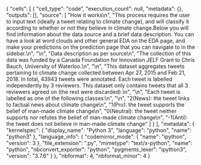 {
 "cells": [
  {
   "cell_type": "code",
   "execution_count": null,
   "metadata": {},
   "outputs": [],
   "source": [
    "How it works\n",
    "This process requires the user to input text (ideally a tweet relating to climate change), and will classify it according to whether or not they believe in climate change.Below you will find information about the data source and a brief data description. You can have a look at word clouds and other general EDA on the EDA page, and make your predictions on the prediction page that you can navigate to in the sidebar.\n",
    "\n",
    "Data description as per source\n",
    "The collection of this data was funded by a Canada Foundation for Innovation JELF Grant to Chris Bauch, University of Waterloo.\n",
    "\n",
    "This dataset aggregates tweets pertaining to climate change collected between Apr 27, 2015 and Feb 21, 2018. In total, 43943 tweets were annotated. Each tweet is labelled independently by 3 reviewers. This dataset only contains tweets that all 3 reviewers agreed on (the rest were discarded).\n",
    "\n",
    "Each tweet is labelled as one of the following classes:\n",
    "\n",
    "2(News): the tweet links to factual news about climate change\n",
    "1(Pro): the tweet supports the belief of man-made climate change\n",
    "0(Neutral): the tweet neither supports nor refutes the belief of man-made climate change\n",
    "-1(Anti): the tweet does not believe in man-made climate change"
   ]
  }
 ],
 "metadata": {
  "kernelspec": {
   "display_name": "Python 3",
   "language": "python",
   "name": "python3"
  },
  "language_info": {
   "codemirror_mode": {
    "name": "ipython",
    "version": 3
   },
   "file_extension": ".py",
   "mimetype": "text/x-python",
   "name": "python",
   "nbconvert_exporter": "python",
   "pygments_lexer": "ipython3",
   "version": "3.7.6"
  }
 },
 "nbformat": 4,
 "nbformat_minor": 4
}
